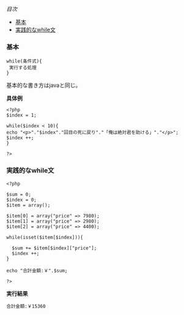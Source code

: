 *目次*
* [基本](#基本)
* [実践的なwhile文](#実践的なwhile文)

### 基本

    while(条件式){
     実行する処理
    }

基本的な書き方はjavaと同じ。

**具体例**

    <?php
    $index = 1;

    while($index < 10){
    echo "<p>"."$index"."回目の死に戻り"."「俺は絶対君を助ける」"."</p>";
    $index ++;
    }
    
    ?>

### 実践的なwhile文

```
<?php

$sum = 0;
$index = 0;
$item = array();

$item[0] = array("price" => 7980);
$item[1] = array("price" => 2980);
$item[2] = array("price" => 4400);

while(isset($item[$index])){

  $sum += $item[$index]["price"];
  $index ++;
}

echo "合計金額:￥".$sum;

?>
```

**実行結果**

`合計金額:￥15360`
